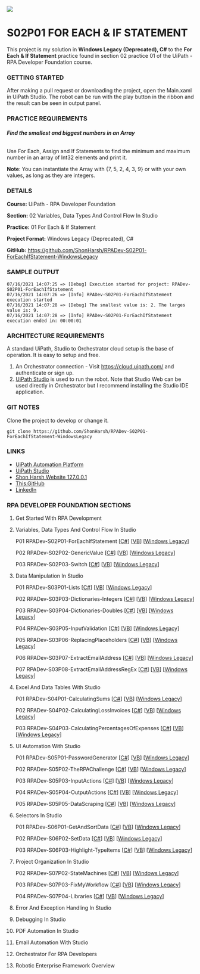 ![](https://shonharsh.github.io/curriculum-vitae/images/uipath-logo.png)

# S02P01 FOR EACH & IF STATEMENT

This project is my solution in **Windows Legacy (Deprecated), C#** to the **For Each & If Statement** practice found in section 02 practice 01 of the UiPath - RPA Developer Foundation course.

### GETTING STARTED

After making a pull request or downloading the project, open the Main.xaml in UiPath Studio.  The robot can be run with the play button in the ribbon and the result can be seen in output panel.

### PRACTICE REQUIREMENTS

###### **Find the smallest and biggest numbers in an Array**

Use For Each, Assign and If Statements to find the minimum and maximum number in an array of Int32 elements and print it.

**Note**: You can instantiate the Array with {7, 5, 2, 4, 3, 9} or with your own values, as long as they are integers.

### DETAILS

**Course:** UiPath - RPA Developer Foundation

**Section:** 02 Variables, Data Types And Control Flow In Studio

**Practice:** 01 For Each & If Statement

**Project Format:** Windows Legacy (Deprecated), C#

**GitHub:** https://github.com/ShonHarsh/RPADev-S02P01-ForEachIfStatement-WindowsLegacy

### SAMPLE OUTPUT

```
07/16/2021 14:07:25 => [Debug] Execution started for project: RPADev-S02P01-ForEachIfStatement
07/16/2021 14:07:26 => [Info] RPADev-S02P01-ForEachIfStatement execution started
07/16/2021 14:07:28 => [Debug] The smallest value is: 2. The larges value is: 9.
07/16/2021 14:07:28 => [Info] RPADev-S02P01-ForEachIfStatement execution ended in: 00:00:01
```

### ARCHITECTURE REQUIREMENTS

A standard UiPath, Studio to Orchestrator cloud setup is the base of operation.  It is easy to setup and free.
1. An Orchestrator connection - Visit https://cloud.uipath.com/ and authenticate or sign up.
2. [UiPath Studio](https://www.uipath.com/product/studio) is used to run the robot.  Note that Studio Web can be used directly in Orchestrator but I recommend installing the Studio IDE application.

### GIT NOTES

Clone the project to develop or change it.

`git clone https://github.com/ShonHarsh/RPADev-S02P01-ForEachIfStatement-WindowsLegacy`

### LINKS
- [UiPath Automation Platform](https://www.uipath.com/)
- [UiPath Studio](https://www.uipath.com/product/studio)
- [Shon Harsh Website 127.0.0.1](https://shonharsh.github.io/curriculum-vitae/index.html)
- [This.GitHub](https://github.com/shonharsh)
- [LinkedIn](https://www.linkedin.com/in/shonharsh/)

### RPA DEVELOPER FOUNDATION SECTIONS

1. Get Started With RPA Development

2. Variables, Data Types And Control Flow In Studio

   P01 RPADev-S02P01-ForEachIfStatement [[C#](https://github.com/ShonHarsh/RPADev-S02P01-ForEachIfStatement)] [[VB](https://github.com/ShonHarsh/RPADev-S02P01-ForEachIfStatement-VB)] [[Windows Legacy](https://github.com/ShonHarsh/RPADev-S02P01-ForEachIfStatement-WindowsLegacy)]

   P02 RPADev-S02P02-GenericValue [[C#](https://github.com/ShonHarsh/RPADev-S02P02-GenericValue)] [[VB](https://github.com/ShonHarsh/RPADev-S02P02-GenericValue-VB)] [[Windows Legacy](https://github.com/ShonHarsh/RPADev-S02P02-GenericValue-WindowsLegacy)]

   P03 RPADev-S02P03-Switch [[C#](https://github.com/ShonHarsh/RPADev-S02P03-Switch)] [[VB](https://github.com/ShonHarsh/RPADev-S02P03-Switch-VB)] [[Windows Legacy](https://github.com/ShonHarsh/RPADev-S02P03-Switch-WindowsLegacy)]

3. Data Manipulation In Studio

   P01 RPADev-S03P01-Lists [[C#](https://github.com/ShonHarsh/RPADev-S03P01-Lists)] [[VB](https://github.com/ShonHarsh/RPADev-S03P01-Lists-VB)] [[Windows Legacy](https://github.com/ShonHarsh/RPADev-S03P01-Lists-WindowsLegacy)]

   P02 RPADev-S03P03-Dictionaries-Integers [[C#](https://github.com/ShonHarsh/RPADev-S03P03-Dictionaries-Integers)] [[VB](https://github.com/ShonHarsh/RPADev-S03P03-Dictionaries-Integers-VB)] [[Windows Legacy](https://github.com/ShonHarsh/RPADev-S03P03-Dictionaries-Integers-WindowsLegacy)]

   P03 RPADev-S03P04-Dictionaries-Doubles [[C#](https://github.com/ShonHarsh/RPADev-S03P04-Dictionaries-Doubles)] [[VB](https://github.com/ShonHarsh/RPADev-S03P04-Dictionaries-Doubles-VB)] [[Windows Legacy](https://github.com/ShonHarsh/RPADev-S03P04-Dictionaries-Doubles-WindowsLegacy)]

   P04 RPADev-S03P05-InputValidation [[C#](https://github.com/ShonHarsh/RPADev-S03P05-InputValidation)] [[VB](https://github.com/ShonHarsh/RPADev-S03P05-InputValidation-VB)] [[Windows Legacy](https://github.com/ShonHarsh/RPADev-S03P05-InputValidation-WindowsLegacy)]

   P05 RPADev-S03P06-ReplacingPlaceholders [[C#](https://github.com/ShonHarsh/RPADev-S03P06-ReplacingPlaceholders)] [[VB](https://github.com/ShonHarsh/RPADev-S03P06-ReplacingPlaceholders-VB)] [[Windows Legacy](https://github.com/ShonHarsh/RPADev-S03P06-ReplacingPlaceholders-WindowsLegacy)]

   P06 RPADev-S03P07-ExtractEmailAddress [[C#](https://github.com/ShonHarsh/RPADev-S03P07-ExtractEmailAddress)] [[VB](https://github.com/ShonHarsh/RPADev-S03P07-ExtractEmailAddress-VB)] [[Windows Legacy](https://github.com/ShonHarsh/RPADev-S03P07-ExtractEmailAddress-WindowsLegacy)]

   P07 RPADev-S03P08-ExtractEmailAddressRegEx [[C#](https://github.com/ShonHarsh/RPADev-S03P08-ExtractEmailAddressRegEx)] [[VB](https://github.com/ShonHarsh/RPADev-S03P08-ExtractEmailAddressRegEx-VB)] [[Windows Legacy](https://github.com/ShonHarsh/RPADev-S03P08-ExtractEmailAddressRegEx-WindowsLegacy)]

4. Excel And Data Tables With Studio

   P01 RPADev-S04P01-CalculatingSums [[C#](https://github.com/ShonHarsh/RPADev-S04P01-CalculatingSums)] [[VB](https://github.com/ShonHarsh/RPADev-S04P01-CalculatingSums-VB)] [[Windows Legacy](https://github.com/ShonHarsh/RPADev-S04P01-CalculatingSums-WindowsLegacy)]

   P02 RPADev-S04P02-CalculatingLossInvoices [[C#](https://github.com/ShonHarsh/RPADev-S04P02-CalculatingLossInvoices)] [[VB](https://github.com/ShonHarsh/RPADev-S04P02-CalculatingLossInvoices-VB)] [[Windows Legacy](https://github.com/ShonHarsh/RPADev-S04P02-CalculatingLossInvoices-WindowsLegacy)]

   P03 RPADev-S04P03-CalculatingPercentagesOfExpenses [[C#](https://github.com/ShonHarsh/RPADev-S04P03-CalculatingPercentagesOfExpenses)] [[VB](https://github.com/ShonHarsh/RPADev-S04P03-CalculatingPercentagesOfExpenses-VB)] [[Windows Legacy](https://github.com/ShonHarsh/RPADev-S04P03-CalculatingPercentagesOfExpenses-WindowsLegacy)]

5. UI Automation With Studio

   P01 RPADev-S05P01-PasswordGenerator [[C#](https://github.com/ShonHarsh/RPADev-S05P01-PasswordGenerator)] [[VB](https://github.com/ShonHarsh/RPADev-S05P01-PasswordGenerator-VB)] [[Windows Legacy](https://github.com/ShonHarsh/RPADev-S05P01-PasswordGenerator-WindowsLegacy)]

   P02 RPADev-S05P02-TheRPAChallenge [[C#](https://github.com/ShonHarsh/RPADev-S05P02-TheRPAChallenge)] [[VB](https://github.com/ShonHarsh/RPADev-S05P02-TheRPAChallenge-VB)] [[Windows Legacy](https://github.com/ShonHarsh/RPADev-S05P02-TheRPAChallenge-WindowsLegacy)]

   P03 RPADev-S05P03-InputActions [[C#](https://github.com/ShonHarsh/RPADev-S05P03-InputActions)] [[VB](https://github.com/ShonHarsh/RPADev-S05P03-InputActions-VB)] [[Windows Legacy](https://github.com/ShonHarsh/RPADev-S05P03-InputActions-WindowsLegacy)]

   P04 RPADev-S05P04-OutputActions [[C#](https://github.com/ShonHarsh/RPADev-S05P04-OutputActions)] [[VB](https://github.com/ShonHarsh/RPADev-S05P04-OutputActions-VB)] [[Windows Legacy](https://github.com/ShonHarsh/RPADev-S05P04-OutputActions-WindowsLegacy)]

   P05 RPADev-S05P05-DataScraping [[C#](https://github.com/ShonHarsh/RPADev-S05P05-DataScraping)] [[VB](https://github.com/ShonHarsh/RPADev-S05P05-DataScraping-VB)] [[Windows Legacy](https://github.com/ShonHarsh/RPADev-S05P05-DataScraping-WindowsLegacy)]

6. Selectors In Studio

   P01 RPADev-S06P01-GetAndSortData [[C#](https://github.com/ShonHarsh/RPADev-S06P01-GetAndSortData)] [[VB](https://github.com/ShonHarsh/RPADev-S06P01-GetAndSortData-VB)] [[Windows Legacy](https://github.com/ShonHarsh/RPADev-S06P01-GetAndSortData-WindowsLegacy)]

   P02 RPADev-S06P02-SetData [[C#](https://github.com/ShonHarsh/RPADev-S06P02-SetData)] [[VB](https://github.com/ShonHarsh/RPADev-S06P02-SetData-VB)] [[Windows Legacy](https://github.com/ShonHarsh/RPADev-S06P02-SetData-WindowsLegacy)]

   P03 RPADev-S06P03-Highlight-TypeItems [[C#](https://github.com/ShonHarsh/RPADev-S06P03-Highlight-TypeItems)] [[VB](https://github.com/ShonHarsh/RPADev-S06P03-Highlight-TypeItems-VB)] [[Windows Legacy](https://github.com/ShonHarsh/RPADev-S06P03-Highlight-TypeItems-WindowsLegacy)]

7. Project Organization In Studio

   P02 RPADev-S07P02-StateMachines [[C#](https://github.com/ShonHarsh/RPADev-S07P02-StateMachines)] [[VB](https://github.com/ShonHarsh/RPADev-S07P02-StateMachines-VB)] [[Windows Legacy](https://github.com/ShonHarsh/RPADev-S07P02-StateMachines-WindowsLegacy)]

   P03 RPADev-S07P03-FixMyWorkflow [[C#](https://github.com/ShonHarsh/RPADev-S07P03-FixMyWorkflow)] [[VB](https://github.com/ShonHarsh/RPADev-S07P03-FixMyWorkflow-VB)] [[Windows Legacy](https://github.com/ShonHarsh/RPADev-S07P03-FixMyWorkflow-WindowsLegacy)]

   P04 RPADev-S07P04-Libraries [[C#](https://github.com/ShonHarsh/RPADev-S07P04-Libraries)] [[VB](https://github.com/ShonHarsh/RPADev-S07P04-Libraries-VB)] [[Windows Legacy](https://github.com/ShonHarsh/RPADev-S07P04-Libraries-WindowsLegacy)]

8. Error And Exception Handling In Studio

9. Debugging In Studio

10. PDF Automation In Studio

11. Email Automation With Studio

12. Orchestrator For RPA Developers

13. Robotic Enterprise Framework Overview

